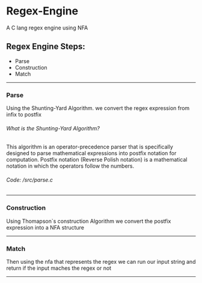 # Regex-Engine
A C lang regex engine using NFA




## Regex Engine Steps:

- Parse
- Construction
- Match

--------


### Parse
Using the Shunting-Yard Algorithm. we convert the regex expression from infix to postfix

###### What is the Shunting-Yard Algorithm?
This algorithm is an operator-precedence parser that is specifically designed to parse mathematical expressions into postfix notation for computation. Postfix notation (Reverse Polish notation) is a mathematical notation in which the operators follow the numbers.

######  Code: /src/parse.c

---------------------------------


### Construction
Using Thomapson`s construction Algorithm we convert the postfix expression into a NFA structure

----------

### Match
Then using the nfa that represents the regex we can run our input string and return if the input maches the regex or not


----------------